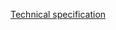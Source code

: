 [Technical specification](https://docs.google.com/document/d/1I3SAq6Is1auDEWgbK4XO7z_EBnUwLslll8gHZxFLqig/edit#)
